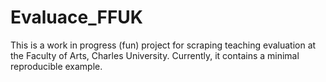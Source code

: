# Evaluace_FFUK

This is a work in progress (fun) project for scraping teaching evaluation at the Faculty of Arts, Charles University. Currently, it contains a minimal reproducible example.
